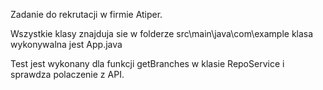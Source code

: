 Zadanie do rekrutacji w firmie Atiper.

Wszystkie klasy znajduja sie w folderze src\main\java\com\example
klasa wykonywalna jest App.java

Test jest wykonany dla funkcji getBranches w klasie RepoService i sprawdza polaczenie z API.